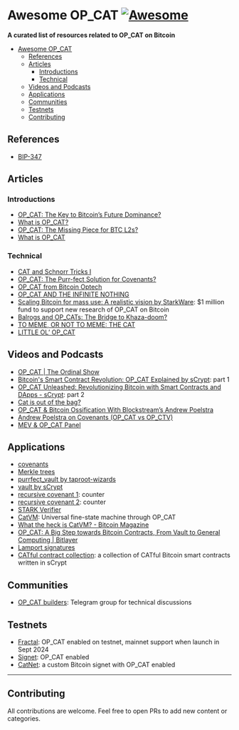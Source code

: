 # Awesome OP_CAT [![Awesome](https://cdn.rawgit.com/sindresorhus/awesome/d7305f38d29fed78fa85652e3a63e154dd8e8829/media/badge.svg)](https://github.com/sCrypt-Inc/awesome-op-cat)


**A curated list of resources related to OP_CAT on Bitcoin**

- [Awesome OP\_CAT ](#awesome-op_cat-)
  - [References](#references)
  - [Articles](#articles)
    - [Introductions](#introductions)
    - [Technical](#technical)
  - [Videos and Podcasts](#videos-and-podcasts)
  - [Applications](#applications)
  - [Communities](#communities)
  - [Testnets](#testnets)
  - [Contributing](#contributing)


## References
- [BIP-347](https://github.com/bitcoin/bips/blob/master/bip-0347.mediawiki)


## Articles
### Introductions
- [OP_CAT: The Key to Bitcoin’s Future Dominance?](https://bitpushnews.medium.com/op-cat-the-key-to-bitcoins-future-dominance-bca7b0607710)
- [What is OP_CAT?](https://hashrateindex.com/blog/a-guide-to-op_cat/)
- [OP_CAT: The Missing Piece for BTC L2s?](https://www.bankless.com/what-is-op_cat-toward-bitcoin-l2s-with-covenants)
- [What is OP_CAT](https://opcat.wtf)
### Technical
- [CAT and Schnorr Tricks I](https://www.wpsoftware.net/andrew/blog/cat-and-schnorr-tricks-i.html)
- [OP_CAT: The Purr-fect Solution for Covenants?](https://bitcoinmagazine.com/technical/op-cat-the-purr-fect-solution-for-covenants-)
- [OP_CAT from Bitcoin Optech](https://bitcoinops.org/en/topics/op_cat/)
- [OP_CAT AND THE INFINITE NOTHING](https://bitcoinmagazine.com/technical/op-cat-and-the-infinite-nothing-)
- [Scaling Bitcoin for mass use: A realistic vision by StarkWare](https://starkware.co/blog/scaling-bitcoin-for-mass-use/): $1 million fund to support new research of OP_CAT on Bitcoin
- [Balrogs and OP_CATs: The Bridge to Khaza-doom?](https://ercwl.medium.com/balrogs-and-op-cats-the-bridge-to-khaza-doom-b4e4eabd29f6)
- [TO MEME, OR NOT TO MEME: THE CAT](https://bitcoinmagazine.com/technical/to-meme-or-not-to-meme-the-cat)
- [LITTLE OL’ OP_CAT](https://blog.yonson.dev/log/2024-02-vol3/)


## Videos and Podcasts
- [OP_CAT | The Ordinal Show](https://x.com/i/spaces/1OyKAWWkeMzJb)
- [Bitcoin's Smart Contract Revolution: OP_CAT Explained by sCrypt](https://youtu.be/UXz2Xubgr0g?si=orCGcLzZ8jy4V7ie): part 1
- [OP_CAT Unleashed: Revolutionizing Bitcoin with Smart Contracts and DApps - sCrypt](https://youtu.be/co_vu6mULdY?si=RzJ1S3dId6og5ojn): part 2
- [Cat is out of the bag?](https://youtu.be/4hfQYas5j8c?si=JTfkQM5rAWyiGTVC)
- [OP_CAT & Bitcoin Ossification With Blockstream’s Andrew Poelstra](https://youtu.be/FRbpzj5OxOw?si=zLr2bIeyV9pz2bqY)
- [Andrew Poelstra on Covenants (OP_CAT vs OP_CTV)](https://www.youtube.com/live/w-JRpBPDnDU?si=Z33SLbKLApo2YQI2)
- [MEV & OP_CAT Panel](https://youtu.be/HRGx_Y0fLWE?si=eAVkvcP1JzWLmIEo)


## Applications
- [covenants](https://medium.com/@scryptplatform/trustless-ordinal-sales-using-op-cat-enabled-covenants-on-bitcoin-0318052f02b2)
- [Merkle trees](https://medium.com/@scryptplatform/bitcoin-op-cat-use-cases-series-2-merkle-trees-8e7c3f7afe8d)
- [purrfect_vault by taproot-wizards](https://github.com/taproot-wizards/purrfect_vault)
- [vault by sCrypt](https://medium.com/@scryptplatform/bitcoin-op-cat-use-cases-series-3-vaults-f107513c261b)
- [recursive covenant 1](https://medium.com/@scryptplatform/bitcoin-op-cat-use-cases-series-4-recursive-covenants-6a3127a24af4): counter
- [recursive covenant 2](https://github.com/Bitcoin-Wildlife-Sanctuary/covenants-examples/tree/main/src/counter): counter
- [STARK Verifier](https://github.com/Bitcoin-Wildlife-Sanctuary/bitcoin-circle-stark)
- [CatVM](https://catvm.org): Universal fine-state machine through OP_CAT
- [What the heck is CatVM? - Bitcoin Magazine](https://bitcoinmagazine.com/technical/what-the-heck-is-catvm)
- [OP_CAT: A Big Step towards Bitcoin Contracts, From Vault to General Computing | Bitlayer](https://blog.bitlayer.org/opcat_a_big_step_towards_Bitcoin_contracts)
- [Lamport signatures](https://delvingbitcoin.org/t/lamport-signatures-and-other-cat-tricks/236)
- [CATful contract collection](https://github.com/sCrypt-Inc/cat-contracts): a collection of CATful Bitcoin smart contracts written in sCrypt


## Communities
- [OP_CAT builders](https://t.me/opcatbtc): Telegram group for technical discussions


## Testnets
- [Fractal](https://fractalbitcoin.io/): OP_CAT enabled on testnet, mainnet support when launch in Sept 2024
- [Signet](https://en.bitcoin.it/wiki/Signet): OP_CAT enabled
- [CatNet](https://github.com/Bitcoin-Wildlife-Sanctuary/catnet): a custom Bitcoin signet with OP_CAT enabled

---

## Contributing

All contributions are welcome. Feel free to open PRs to add new content or categories.
